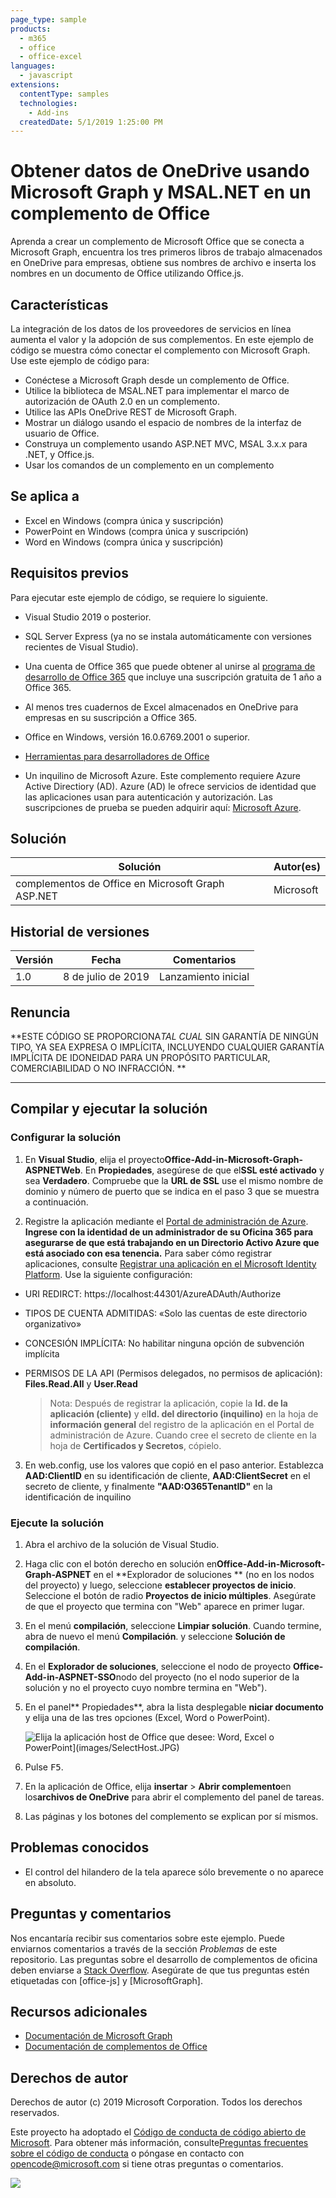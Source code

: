 ```yaml
---
page_type: sample
products:
  - m365
  - office
  - office-excel
languages:
  - javascript
extensions:
  contentType: samples
  technologies:
    - Add-ins
  createdDate: 5/1/2019 1:25:00 PM
---
```

# Obtener datos de OneDrive usando Microsoft Graph y MSAL.NET en un complemento de Office 

Aprenda a crear un complemento de Microsoft Office que se conecta a Microsoft Graph, encuentra los tres primeros libros de trabajo almacenados en OneDrive para empresas, obtiene sus nombres de archivo e inserta los nombres en un documento de Office utilizando Office.js.

## Características
La integración de los datos de los proveedores de servicios en línea aumenta el valor y la adopción de sus complementos. En este ejemplo de código se muestra cómo conectar el complemento con Microsoft Graph. Use este ejemplo de código para:

* Conéctese a Microsoft Graph desde un complemento de Office.
* Utilice la biblioteca de MSAL.NET para implementar el marco de autorización de OAuth 2.0 en un complemento.
* Utilice las APIs OneDrive REST de Microsoft Graph.
* Mostrar un diálogo usando el espacio de nombres de la interfaz de usuario de Office.
* Construya un complemento usando ASP.NET MVC, MSAL 3.x.x para .NET, y Office.js. 
* Usar los comandos de un complemento en un complemento

## Se aplica a

-  Excel en Windows (compra única y suscripción)
-  PowerPoint en Windows (compra única y suscripción)
-  Word en Windows (compra única y suscripción)

## Requisitos previos

Para ejecutar este ejemplo de código, se requiere lo siguiente.

* Visual Studio 2019 o posterior.

* SQL Server Express (ya no se instala automáticamente con versiones recientes de Visual Studio).

* Una cuenta de Office 365 que puede obtener al unirse al [programa de desarrollo de Office 365](https://aka.ms/devprogramsignup) que incluye una suscripción gratuita de 1 año a Office 365.

* Al menos tres cuadernos de Excel almacenados en OneDrive para empresas en su suscripción a Office 365.

* Office en Windows, versión 16.0.6769.2001 o superior.

* [Herramientas para desarrolladores de Office](https://www.visualstudio.com/en-us/features/office-tools-vs.aspx)

* Un inquilino de Microsoft Azure. Este complemento requiere Azure Active Directiory (AD).  Azure (AD) le ofrece servicios de identidad que las aplicaciones usan para autenticación y autorización. Las suscripciones de prueba se pueden adquirir aquí: [Microsoft Azure](https://account.windowsazure.com/SignUp).

## Solución

Solución | Autor(es)
---------|-----------
complementos de Office en Microsoft Graph ASP.NET | Microsoft

## Historial de versiones

Versión | Fecha | Comentarios
---------| -----| --------
1.0 |8 de julio de 2019| Lanzamiento inicial

## Renuncia

**ESTE CÓDIGO SE PROPORCIONA*TAL CUAL* SIN GARANTÍA DE NINGÚN TIPO, YA SEA EXPRESA O IMPLÍCITA, INCLUYENDO CUALQUIER GARANTÍA IMPLÍCITA DE IDONEIDAD PARA UN PROPÓSITO PARTICULAR, COMERCIABILIDAD O NO INFRACCIÓN. **

----------

## Compilar y ejecutar la solución

### Configurar la solución

1. En **Visual Studio**, elija el proyecto**Office-Add-in-Microsoft-Graph-ASPNETWeb**. En **Propiedades**, asegúrese de que el**SSL esté activado** y sea **Verdadero**. Compruebe que la **URL de SSL** use el mismo nombre de dominio y número de puerto que se indica en el paso 3 que se muestra a continuación.
 
2. Registre la aplicación mediante el [Portal de administración de Azure](https://manage.windowsazure.com). **Ingrese con la identidad de un administrador de su Oficina 365 para asegurarse de que está trabajando en un Directorio Activo Azure que está asociado con esa tenencia.** Para saber cómo registrar aplicaciones, consulte [Registrar una aplicación en el Microsoft Identity Platform](https://learn.microsoft.com/graph/auth-register-app-v2). Use la siguiente configuración:

 - URI REDIRCT: https://localhost:44301/AzureADAuth/Authorize
 - TIPOS DE CUENTA ADMITIDAS: «Solo las cuentas de este directorio organizativo»
 - CONCESIÓN IMPLÍCITA: No habilitar ninguna opción de subvención implícita
 - PERMISOS DE LA API (Permisos delegados, no permisos de aplicación): **Files.Read.All** y **User.Read**

	> Nota: Después de registrar la aplicación, copie la **Id. de la aplicación (cliente)** y el**Id. del directorio (inquilino)** en la hoja de **información general** del registro de la aplicación en el Portal de administración de Azure. Cuando cree el secreto de cliente en la hoja de **Certificados y Secretos**, cópielo. 
	 
3.  En web.config, use los valores que copió en el paso anterior. Establezca **AAD:ClientID** en su identificación de cliente, **AAD:ClientSecret** en el secreto de cliente, y finalmente **"AAD:O365TenantID"** en la identificación de inquilino  

### Ejecute la solución

1. Abra el archivo de la solución de Visual Studio. 
2. Haga clic con el botón derecho en solución en**Office-Add-in-Microsoft-Graph-ASPNET** en el **Explorador de soluciones ** (no en los nodos del proyecto) y luego, seleccione **establecer proyectos de inicio**. Seleccione el botón de radio **Proyectos de inicio múltiples**. Asegúrate de que el proyecto que termina con "Web" aparece en primer lugar.
3. En el menú **compilación**, seleccione **Limpiar solución**. Cuando termine, abra de nuevo el menú **Compilación**. y seleccione **Solución de compilación**.
4. En el **Explorador de soluciones**, seleccione el nodo de proyecto **Office-Add-in-ASPNET-SSO**nodo del proyecto (no el nodo superior de la solución y no el proyecto cuyo nombre termina en "Web").
5. En el panel** Propiedades**, abra la lista desplegable **niciar documento** y elija una de las tres opciones (Excel, Word o PowerPoint).

    ![ Elija la aplicación host de Office que desee:](images/SelectHost.JPG) Word, Excel o PowerPoint](images/SelectHost.JPG)

6. Pulse <kbd>F5</kbd>. 
7. En la aplicación de Office, elija **insertar** > **Abrir complemento**en los**archivos de OneDrive** para abrir el complemento del panel de tareas.
8. Las páginas y los botones del complemento se explican por sí mismos. 

## Problemas conocidos

* El control del hilandero de la tela aparece sólo brevemente o no aparece en absoluto.

## Preguntas y comentarios

Nos encantaría recibir sus comentarios sobre este ejemplo. Puede enviarnos comentarios a través de la sección *Problemas* de este repositorio.
Las preguntas sobre el desarrollo de complementos de oficina deben enviarse a [Stack Overflow](http://stackoverflow.com). Asegúrate de que tus preguntas estén etiquetadas con [office-js] y [MicrosoftGraph].

## Recursos adicionales

* [Documentación de Microsoft Graph](https://learn.microsoft.com/graph/)
* [Documentación de complementos de Office](https://learn.microsoft.com/office/dev/add-ins/overview/office-add-ins)

## Derechos de autor
Derechos de autor (c) 2019 Microsoft Corporation. Todos los derechos reservados.

Este proyecto ha adoptado el [Código de conducta de código abierto de Microsoft](https://opensource.microsoft.com/codeofconduct/). Para obtener más información, consulte[Preguntas frecuentes sobre el código de conducta](https://opensource.microsoft.com/codeofconduct/faq/) o póngase en contacto con [opencode@microsoft.com](mailto:opencode@microsoft.com) si tiene otras preguntas o comentarios.

<img src="https://pnptelemetry.azurewebsites.net/pnp-officeaddins/auth/Office-Add-in-Microsoft-Graph-ASPNET" />
